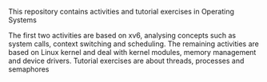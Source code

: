This repository contains activities and tutorial exercises in Operating Systems

The first two activities are based on xv6, analysing concepts such as system calls, context switching and scheduling.
The remaining activities are based on Linux kernel and deal with kernel modules, memory management and device drivers.
Tutorial exercises are about threads, processes and semaphores
